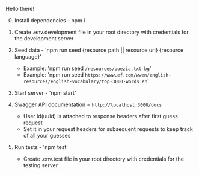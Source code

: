 Hello there!

0. Install dependencies - npm i

1. Create .env.development file in your root directory with credentials for the development server

2. Seed data - 'npm run seed {resource path || resource url} {resource language}'

   - Example: 'npm run seed `/resources/poezia.txt bg`'
   - Example: 'npm run seed `https://www.ef.com/wwen/english-resources/english-vocabulary/top-3000-words en`'

3. Start server - 'npm start'

4. Swagger API documentation = `http://localhost:3000/docs`

   - User id(uuid) is attached to response headers after first guess request
   - Set it in your request headers for subsequent requests to keep track of all your guesses

5. Run tests - 'npm test'
   - Create .env.test file in your root directory with credentials for the testing server
